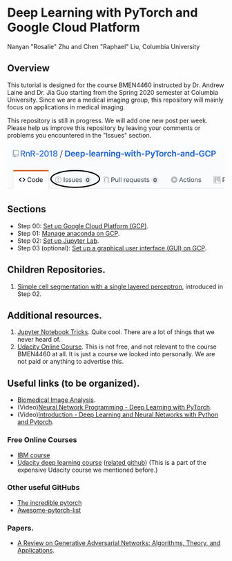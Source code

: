 
# Deep Learning with PyTorch and Google Cloud Platform
Nanyan "Rosalie" Zhu and Chen "Raphael" Liu, Columbia University

## Overview
This tutorial is designed for the course BMEN4460 instructed by Dr. Andrew Laine and Dr. Jia Guo starting from the Spring 2020 semester at Columbia University. Since we are a medical imaging group, this repository will mainly focus on applications in medical imaging.

This repository is still in progress. We will add one new post per week. Please help us improve this repository by leaving your comments or problems you encountered in the "Issues" section.

![](/Images/issues_button.png)

## Sections
- Step 00: [Set up Google Cloud Platform (GCP)](https://github.com/RnR-2018/Deep-learning-with-PyTorch-and-GCP/tree/master/Step00_set_up_GCP).
- Step 01: [Manage anaconda on GCP](https://github.com/RnR-2018/Deep-learning-with-PyTorch-and-GCP/tree/master/Step01_manage_anaconda_on_GCP).
- Step 02: [Set up Jupyter Lab](https://github.com/RnR-2018/Deep-learning-with-PyTorch-and-GCP/tree/master/Step02_Jupyter_lab).
- Step 03 (optional): [Set up a graphical user interface (GUI) on GCP](https://github.com/RnR-2018/Deep-learning-with-PyTorch-and-GCP/tree/master/Step03_GUI_setup%20(optional)).

## Children Repositories.
1. [Simple cell segmentation with a single layered perceptron](https://github.com/RnR-2018/BMEN4460-NB1-simple_cell_segmentation_with_a_single_layered_perceptron), introduced in Step 02.

## Additional resources.
1. [Jupyter Notebook Tricks](https://www.dataquest.io/blog/jupyter-notebook-tips-tricks-shortcuts/). Quite cool. There are a lot of things that we never heard of.
2. [Udacity Online Course](https://www.udacity.com/course/intro-to-machine-learning-nanodegree--nd229). This is not free, and not relevant to the course BMEN4460 at all. It is just a course we looked into personally. We are not paid or anything to advertise this.

## Useful links (to be organized).
- [Biomedical Image Analysis](https://medium.com/@iradche/biomedical-image-analysis-d06024b8c122).
- (Video)[Neural Network Programming - Deep Learning with PyTorch](https://www.youtube.com/playlist?list=PLZbbT5o_s2xrfNyHZsM6ufI0iZENK9xgG).
- (Video)[Introduction - Deep Learning and Neural Networks with Python and Pytorch](https://www.youtube.com/watch?v=BzcBsTou0C0&feature=youtu.be).

### Free Online Courses
- [IBM course](https://courses.edx.org/courses/course-v1:IBM+DL0110EN+3T2019/course/)
- [Udacity deep learning course](https://classroom.udacity.com/courses/ud188) ([related github](https://github.com/udacity/deep-learning-v2-pytorch)) (This is a part of the expensive Udacity course we mentioned before.)

### Other useful GitHubs
- [The incredible pytorch](https://github.com/ritchieng/the-incredible-pytorch)
- [Awesome-pytorch-list](https://github.com/bharathgs/Awesome-pytorch-list)


### Papers.
- [A Review on Generative Adversarial Networks: Algorithms, Theory, and Applications](https://arxiv.org/abs/2001.06937).
